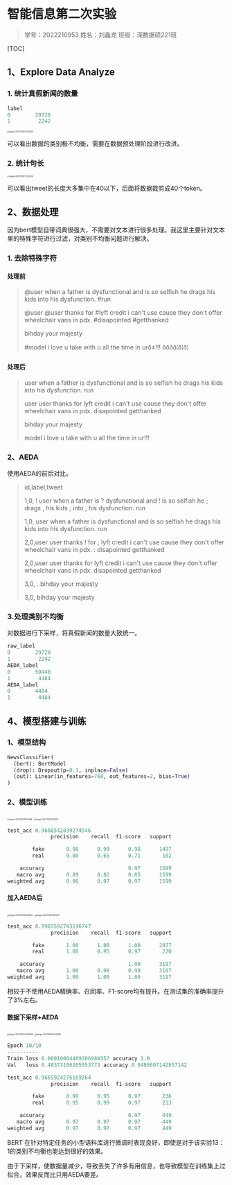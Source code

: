 # 智能信息第二次实验

> 学号：2022210953   姓名：刘鑫龙   班级：深数据硕221班
>

[TOC]

## 1、Explore Data Analyze

### 1. 统计真假新闻的数量

``` python
label
0        29720
1         2242
```

<img src="http://rmaux11hx.hn-bkt.clouddn.com/img/image-20221109173044528.png" alt="image-20221109173044528" style="zoom:30%;" />

可以看出数据的类别极不均衡，需要在数据预处理阶段进行改进。

### 2. 统计句长

<img src="http://rmaux11hx.hn-bkt.clouddn.com/img/image-20221109173302956.png" alt="image-20221109173302956" style="zoom:30%;" />

可以看出tweet的长度大多集中在40以下，后面将数据裁剪成40个token。

## 2、数据处理

因为bert模型自带词典很强大，不需要对文本进行很多处理。我这里主要针对文本里的特殊字符进行过滤，对类别不均衡问题进行解决。

### 1. 去除特殊字符

#### 处理前

> @user when a father is dysfunctional and is so selfish he drags his kids into his dysfunction.   #run
>
> @user @user thanks for #lyft credit i can't use cause they don't offer wheelchair vans in pdx.    #disapointed #getthanked
>
> bihday your majesty
>
> #model   i love u take with u all the time in urð±!!! ðððð¦ð¦ð¦  

#### 处理后

>  user when a father is dysfunctional and is so selfish he drags his kids into his dysfunction.   run
>
> user user thanks for lyft credit i can't use cause they don't offer wheelchair vans in pdx.    disapointed getthanked  
>
> bihday your majesty
>
> model   i love u take with u all the time in ur!!!  

### 2、AEDA

使用AEDA的前后对比。

> id,label,tweet
>
> 1,0, ! user when a father is ? dysfunctional and ! is so selfish he ; drags , his kids ; into , his dysfunction.   run
>
> 1,0, user when a father is dysfunctional and is so selfish he drags his kids into his dysfunction.   run
>
> 2,0,user user thanks ! for ; lyft credit i can't use cause they don't offer wheelchair vans in pdx.   :  disapointed getthanked
>
> 2,0,user user thanks for lyft credit i can't use cause they don't offer wheelchair vans in pdx.    disapointed getthanked
>
> 3,0,  . bihday your majesty
>
> 3,0,  bihday your majesty

### 3.处理类别不均衡

对数据进行下采样，将真假新闻的数量大致统一。

``` python
raw_label
0        29720
1         2242
AEDA_label
0        59440
1         4484
AEDA_label
0        4484
1         4484
```

## 4、模型搭建与训练

### 1、模型结构

```python
NewsClassifier(
  (bert): BertModel
  (drop): Dropout(p=0.3, inplace=False)
  (out): Linear(in_features=768, out_features=2, bias=True)
)
```

### 2、模型训练

<img src="http://rmaux11hx.hn-bkt.clouddn.com/img/image-20221110110312868.png" alt="image-20221110110312868" style="zoom:30%;" />

<img src="http://rmaux11hx.hn-bkt.clouddn.com/img/image-20221110110251414.png" alt="image-20221110110251414" style="zoom:30%;" />

``` python
test_acc 0.9668542839274546
              precision    recall  f1-score   support

        fake       0.98      0.99      0.98      1497
        real       0.80      0.65      0.71       102

    accuracy                           0.97      1599
   macro avg       0.89      0.82      0.85      1599
weighted avg       0.96      0.97      0.97      1599
```

#### 加入AEDA后

<img src="http://rmaux11hx.hn-bkt.clouddn.com/img/image-20221110155546822.png" alt="image-20221110155546822" style="zoom:30%;" />

<img src="http://rmaux11hx.hn-bkt.clouddn.com/img/image-20221110155601479.png" alt="image-20221110155601479" style="zoom:30%;" />

``` python
test_acc 0.9965592743196747
              precision    recall  f1-score   support

        fake       1.00      1.00      1.00      2977
        real       1.00      0.95      0.97       220

    accuracy                           1.00      3197
   macro avg       1.00      0.98      0.99      3197
weighted avg       1.00      1.00      1.00      3197
```

相较于不使用AEDA精确率、召回率、F1-score均有提升。在测试集的准确率提升了3%左右。

#### 数据下采样+AEDA

<img src="http://rmaux11hx.hn-bkt.clouddn.com/img/image-20221110203409395.png" alt="image-20221110203409395" style="zoom:30%;" />

<img src="http://rmaux11hx.hn-bkt.clouddn.com/img/image-20221110203425876.png" alt="image-20221110203425876" style="zoom:30%;" />

``` python
Epoch 10/10
----------
Train loss 0.00010004409306980357 accuracy 1.0
Val   loss 0.48373106205053773 accuracy 0.9486607142857142

test_acc 0.9665924276169264
              precision    recall  f1-score   support

        fake       0.99      0.95      0.97       236
        real       0.95      0.99      0.97       213

    accuracy                           0.97       449
   macro avg       0.97      0.97      0.97       449
weighted avg       0.97      0.97      0.97       449
```

BERT 在针对特定任务的小型语料库进行微调时表现良好，即使是对于该实验13：1的类别不均衡也能达到很好的效果。

由于下采样，使数据量减少，导致丢失了许多有用信息，也导致模型在训练集上过拟合，效果反而比只用AEDA要差。

